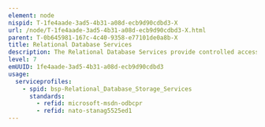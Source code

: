```yaml
---
element: node
nispid: T-1fe4aade-3ad5-4b31-a08d-ecb9d90cdbd3-X
url: /node/T-1fe4aade-3ad5-4b31-a08d-ecb9d90cdbd3-X.html
parent: T-0b645981-167c-4c40-9358-e77101de0a8b-X
title: Relational Database Services
description: The Relational Database Services provide controlled access to a collection of data items organized as a set of formally-described tables from which data can be accessed or reassembled in many different ways without having to reorganize the database tables. Relational Database Services can be accessed through the Structured Query Language (SQL). SQL statements are used for schema manipulation, data manipulation and information retrieval.
level: 7
emUUID: 1fe4aade-3ad5-4b31-a08d-ecb9d90cdbd3
usage:
  serviceprofiles:
    - spid: bsp-Relational_Database_Storage_Services
      standards:
        - refid: microsoft-msdn-odbcpr
        - refid: nato-stanag5525ed1
---
```

